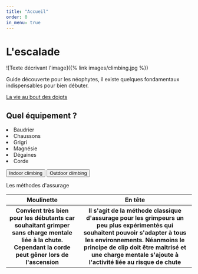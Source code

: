 ```yaml
---
title: "Accueil"
order: 0
in_menu: true
---
```

<h1>L'escalade</h1>

![Texte décrivant l'image]({% link images/climbing.jpg %})

<p>Guide découverte pour les néophytes, il existe quelques fondamentaux indispensables pour bien débuter.</p>

<a href="https://www.youtube.com/watch?v=CZlxY5rNGJk">La vie au bout des doigts</a>

<h2>Quel équipement ?</h2>

<li>Baudrier</li>
<li>Chaussons</li>
<li>Grigri</li>
<li>Magnésie</li>
<li>Dégaines</li>
<li>Corde</li> 

<button>Indoor climbing</button>
<button>Outdoor climbing</button> 

<p>Les méthodes d'assurage</p>

<table>
 <tr>
  <th>Moulinette</th>
  <th>En tête</th>
 </tr> 
<tr>
<th>Convient très bien pour les débutants car souhaitant grimper sans charge mentale liée à la chute. Cependant la corde peut gêner lors de l'ascension</th>
<th>Il s'agit de la méthode classique d'assurage pour les grimpeurs un peu plus expérimentés qui souhaitent pouvoir s'adapter à tous les environnements. Néanmoins le principe de clip doit être maitrisé et une charge mentale s'ajoute à l'activité liée au risque de chute</th>
</tr>
</table> 